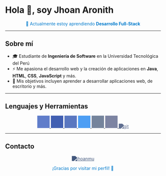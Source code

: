 # Hola 👋, soy Jhoan Aronith

<p align="center" style="color:#007ACC">🌱 Actualmente estoy aprendiendo <strong>Desarrollo Full-Stack</strong></p>

---

## Sobre mí

- 🎓 Estudiante de **Ingeniería de Software** en la Universidad Tecnológica del Perú
- ⚡ Me apasiona el desarrollo web y la creación de aplicaciones en **Java**, **HTML**, **CSS**, **JavaScript** y más.
- 🚀 Mis objetivos incluyen aprender a desarrollar aplicaciones web, de escritorio y más.

---

## Lenguajes y Herramientas

<p align="center">
  <a href="https://www.java.com/" target="_blank" rel="noreferrer">
    <img src="https://raw.githubusercontent.com/devicons/devicon/master/icons/java/java-original.svg" alt="java" width="40" height="40" style="filter: brightness(0) saturate(100%) invert(45%) sepia(53%) saturate(470%) hue-rotate(186deg) brightness(97%) contrast(97%);"/>
  </a>
  <a href="https://www.w3schools.com/html/" target="_blank" rel="noreferrer">
    <img src="https://raw.githubusercontent.com/devicons/devicon/master/icons/html5/html5-original-wordmark.svg" alt="html5" width="40" height="40" style="filter: brightness(0) saturate(100%) invert(35%) sepia(54%) saturate(676%) hue-rotate(186deg) brightness(93%) contrast(94%);"/>
  </a>
  <a href="https://www.w3schools.com/css/" target="_blank" rel="noreferrer">
    <img src="https://raw.githubusercontent.com/devicons/devicon/master/icons/css3/css3-original-wordmark.svg" alt="css3" width="40" height="40" style="filter: brightness(0) saturate(100%) invert(45%) sepia(54%) saturate(469%) hue-rotate(185deg) brightness(92%) contrast(96%);"/>
  </a>
  <a href="https://developer.mozilla.org/en-US/docs/Web/JavaScript" target="_blank" rel="noreferrer">
    <img src="https://raw.githubusercontent.com/devicons/devicon/master/icons/javascript/javascript-original.svg" alt="javascript" width="40" height="40" style="filter: brightness(0) saturate(100%) invert(50%) sepia(100%) saturate(1000%) hue-rotate(187deg) brightness(100%) contrast(91%);"/>
  </a>
  <a href="https://spring.io/projects/spring-boot" target="_blank" rel="noreferrer">
    <img src="https://raw.githubusercontent.com/devicons/devicon/master/icons/spring/spring-original-wordmark.svg" alt="spring" width="40" height="40" style="filter: brightness(0) saturate(100%) invert(50%) sepia(36%) saturate(236%) hue-rotate(179deg) brightness(95%) contrast(90%);"/>
  </a>
  <a href="https://reactjs.org/" target="_blank" rel="noreferrer">
    <img src="https://raw.githubusercontent.com/devicons/devicon/master/icons/react/react-original-wordmark.svg" alt="react" width="40" height="40" style="filter: brightness(0) saturate(100%) invert(50%) sepia(36%) saturate(236%) hue-rotate(190deg) brightness(97%) contrast(93%);"/>
  </a>
  <a href="https://git-scm.com/" target="_blank" rel="noreferrer">
    <img src="https://www.vectorlogo.zone/logos/git-scm/git-scm-icon.svg" alt="git" width="40" height="40" style="filter: brightness(0) saturate(100%) invert(43%) sepia(44%) saturate(311%) hue-rotate(184deg) brightness(90%) contrast(89%);"/>
  </a>
</p>

---

## Contacto

<p align="center">
  <a href="www.linkedin.com/in/jhoan-aronith-muñoz-manosalva-9882942ba" target="_blank">
    <img align="center" src="https://raw.githubusercontent.com/rahuldkjain/github-profile-readme-generator/master/src/images/icons/Social/linked-in-alt.svg" alt="jhoanmu" height="30" width="40" style="filter: brightness(0) saturate(100%) invert(30%) sepia(51%) saturate(420%) hue-rotate(180deg) brightness(95%) contrast(90%);"/>
  </a>
</p>

<p align="center" style="color:#007ACC">¡Gracias por visitar mi perfil! 🚀</p>

